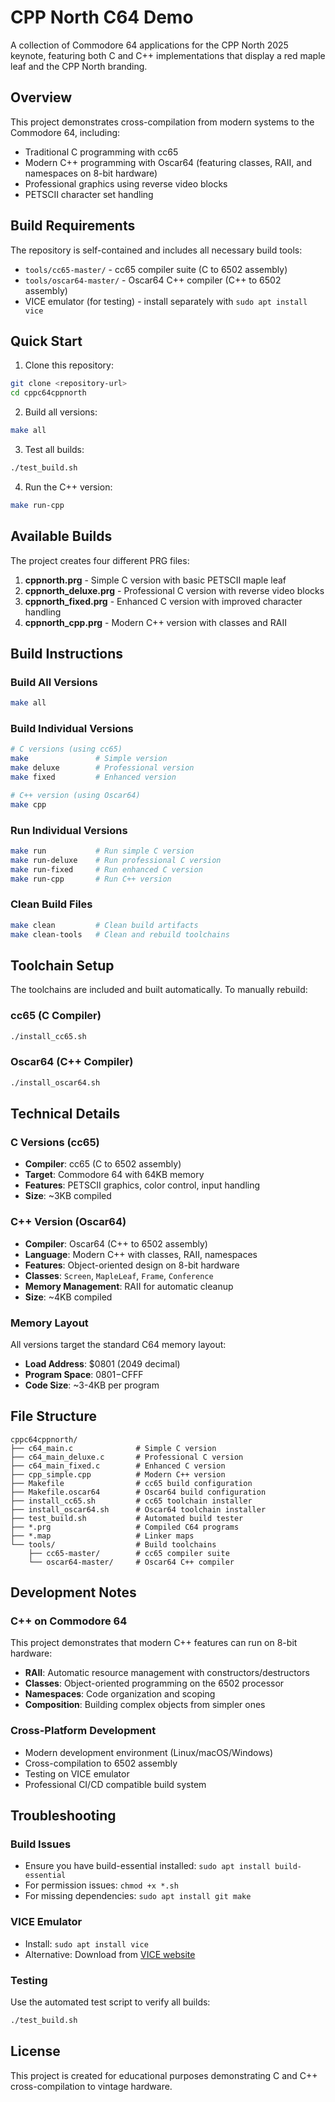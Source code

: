 # CPP North C64 Demo

A collection of Commodore 64 applications for the CPP North 2025 keynote, featuring both C and C++ implementations that display a red maple leaf and the CPP North branding.

## Overview

This project demonstrates cross-compilation from modern systems to the Commodore 64, including:
- Traditional C programming with cc65
- Modern C++ programming with Oscar64 (featuring classes, RAII, and namespaces on 8-bit hardware)
- Professional graphics using reverse video blocks
- PETSCII character set handling

## Build Requirements

The repository is self-contained and includes all necessary build tools:
- `tools/cc65-master/` - cc65 compiler suite (C to 6502 assembly)
- `tools/oscar64-master/` - Oscar64 C++ compiler (C++ to 6502 assembly)
- VICE emulator (for testing) - install separately with `sudo apt install vice`

## Quick Start

1. Clone this repository:
```bash
git clone <repository-url>
cd cppc64cppnorth
```

2. Build all versions:
```bash
make all
```

3. Test all builds:
```bash
./test_build.sh
```

4. Run the C++ version:
```bash
make run-cpp
```

## Available Builds

The project creates four different PRG files:

1. **cppnorth.prg** - Simple C version with basic PETSCII maple leaf
2. **cppnorth_deluxe.prg** - Professional C version with reverse video blocks
3. **cppnorth_fixed.prg** - Enhanced C version with improved character handling
4. **cppnorth_cpp.prg** - Modern C++ version with classes and RAII

## Build Instructions

### Build All Versions
```bash
make all
```

### Build Individual Versions
```bash
# C versions (using cc65)
make               # Simple version
make deluxe        # Professional version
make fixed         # Enhanced version

# C++ version (using Oscar64)
make cpp
```

### Run Individual Versions
```bash
make run           # Run simple C version
make run-deluxe    # Run professional C version
make run-fixed     # Run enhanced C version
make run-cpp       # Run C++ version
```

### Clean Build Files
```bash
make clean         # Clean build artifacts
make clean-tools   # Clean and rebuild toolchains
```

## Toolchain Setup

The toolchains are included and built automatically. To manually rebuild:

### cc65 (C Compiler)
```bash
./install_cc65.sh
```

### Oscar64 (C++ Compiler)
```bash
./install_oscar64.sh
```

## Technical Details

### C Versions (cc65)
- **Compiler**: cc65 (C to 6502 assembly)
- **Target**: Commodore 64 with 64KB memory
- **Features**: PETSCII graphics, color control, input handling
- **Size**: ~3KB compiled

### C++ Version (Oscar64)
- **Compiler**: Oscar64 (C++ to 6502 assembly)
- **Language**: Modern C++ with classes, RAII, namespaces
- **Features**: Object-oriented design on 8-bit hardware
- **Classes**: `Screen`, `MapleLeaf`, `Frame`, `Conference`
- **Memory Management**: RAII for automatic cleanup
- **Size**: ~4KB compiled

### Memory Layout
All versions target the standard C64 memory layout:
- **Load Address**: $0801 (2049 decimal)
- **Program Space**: $0801-$CFFF
- **Code Size**: ~3-4KB per program

## File Structure

```
cppc64cppnorth/
├── c64_main.c              # Simple C version
├── c64_main_deluxe.c       # Professional C version  
├── c64_main_fixed.c        # Enhanced C version
├── cpp_simple.cpp          # Modern C++ version
├── Makefile                # cc65 build configuration
├── Makefile.oscar64        # Oscar64 build configuration
├── install_cc65.sh         # cc65 toolchain installer
├── install_oscar64.sh      # Oscar64 toolchain installer
├── test_build.sh           # Automated build tester
├── *.prg                   # Compiled C64 programs
├── *.map                   # Linker maps
└── tools/                  # Build toolchains
    ├── cc65-master/        # cc65 compiler suite
    └── oscar64-master/     # Oscar64 C++ compiler
```

## Development Notes

### C++ on Commodore 64
This project demonstrates that modern C++ features can run on 8-bit hardware:
- **RAII**: Automatic resource management with constructors/destructors
- **Classes**: Object-oriented programming on the 6502 processor
- **Namespaces**: Code organization and scoping
- **Composition**: Building complex objects from simpler ones

### Cross-Platform Development
- Modern development environment (Linux/macOS/Windows)
- Cross-compilation to 6502 assembly
- Testing on VICE emulator
- Professional CI/CD compatible build system

## Troubleshooting

### Build Issues
- Ensure you have build-essential installed: `sudo apt install build-essential`
- For permission issues: `chmod +x *.sh`
- For missing dependencies: `sudo apt install git make`

### VICE Emulator
- Install: `sudo apt install vice`
- Alternative: Download from [VICE website](https://vice-emu.sourceforge.io/)

### Testing
Use the automated test script to verify all builds:
```bash
./test_build.sh
```

## License

This project is created for educational purposes demonstrating C and C++ cross-compilation to vintage hardware.